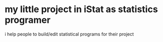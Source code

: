 # my little project in iStat as statistics programer
i help people to build/edit statistical programs for their project
